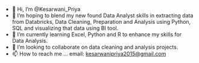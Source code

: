 - 👋 Hi, I’m @Kesarwani_Priya
- 👀 I’m hoping to blend my new found Data Analyst skills in extracting data from Databricks, Data Cleaning, Preparation and Analysis using Python, SQL and visualizing that data using BI tool.
- 🌱 I’m currently learning Excel, Python and R to enhance my skills for Data Analysis.
- 💞️ I’m looking to collaborate on data cleaning and analysis projects.
- 📫 How to reach me ...
 email: kesarwanipriya2015@gmail.com



<!---
Kesari-priya/Kesari-priya is a ✨ special ✨ repository because its `README.md` (this file) appears on your GitHub profile.
You can click the Preview link to take a look at your changes.
--->

